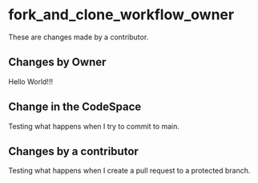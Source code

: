 # fork_and_clone_workflow_owner
These are changes made by a contributor.

## Changes by Owner
Hello World!!!

## Change in the CodeSpace
Testing what happens when I try to commit to main. 

## Changes by a contributor
Testing what happens when I create a pull request to a protected branch.
